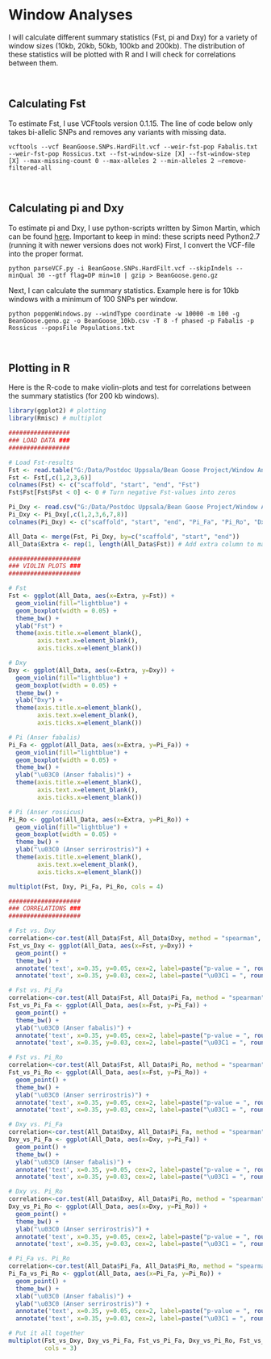 # Window Analyses
I will calculate different summary statistics (Fst, pi and Dxy) for a variety of window sizes (10kb, 20kb, 50kb, 100kb and 200kb). 
The distribution of these statistics will be plotted with R and I will check for correlations between them.

&nbsp;

## Calculating Fst
To estimate Fst, I use VCFtools version 0.1.15.
The line of code below only takes bi-allelic SNPs and removes any variants with missing data.
```
vcftools --vcf BeanGoose.SNPs.HardFilt.vcf --weir-fst-pop Fabalis.txt --weir-fst-pop Rossicus.txt --fst-window-size [X] --fst-window-step [X] --max-missing-count 0 --max-alleles 2 --min-alleles 2 —remove-filtered-all
```

&nbsp;

## Calculating pi and Dxy
To estimate pi and Dxy, I use python-scripts written by Simon Martin, which can be found [here](https://github.com/simonhmartin/genomics_general). Important to keep in mind: these scripts need Python2.7 (running it with newer versions does not work)
First, I convert the VCF-file into the proper format.
```
python parseVCF.py -i BeanGoose.SNPs.HardFilt.vcf --skipIndels --minQual 30 --gtf flag=DP min=10 | gzip > BeanGoose.geno.gz
```
Next, I can calculate the summary statistics. Example here is for 10kb windows with a minimum of 100 SNPs per window.
```
python popgenWindows.py --windType coordinate -w 10000 -m 100 -g BeanGoose.geno.gz -o BeanGoose_10kb.csv -T 8 -f phased -p Fabalis -p Rossicus --popsFile Populations.txt
```

&nbsp;

## Plotting in R
Here is the R-code to make violin-plots and test for correlations between the summary statistics (for 200 kb windows). 
```R
library(ggplot2) # plotting
library(Rmisc) # multiplot

#################
### LOAD DATA ###
#################

# Load Fst-results
Fst <- read.table("G:/Data/Postdoc Uppsala/Bean Goose Project/Window Analyses/BeanGoose_200kb.windowed.weir.fst", header = T )
Fst <- Fst[,c(1,2,3,6)]
colnames(Fst) <- c("scaffold", "start", "end", "Fst")
Fst$Fst[Fst$Fst < 0] <- 0 # Turn negative Fst-values into zeros

Pi_Dxy <- read.csv("G:/Data/Postdoc Uppsala/Bean Goose Project/Window Analyses/BeanGoose_200kb.csv", header = TRUE)
Pi_Dxy <- Pi_Dxy[,c(1,2,3,6,7,8)]
colnames(Pi_Dxy) <- c("scaffold", "start", "end", "Pi_Fa", "Pi_Ro", "Dxy")

All_Data <- merge(Fst, Pi_Dxy, by=c("scaffold", "start", "end"))
All_Data$Extra <- rep(1, length(All_Data$Fst)) # Add extra column to make violin-plots

####################
### VIOLIN PLOTS ###
####################

# Fst
Fst <- ggplot(All_Data, aes(x=Extra, y=Fst)) +
  geom_violin(fill="lightblue") +
  geom_boxplot(width = 0.05) +
  theme_bw() +
  ylab("Fst") +
  theme(axis.title.x=element_blank(),
        axis.text.x=element_blank(),
        axis.ticks.x=element_blank())

# Dxy
Dxy <- ggplot(All_Data, aes(x=Extra, y=Dxy)) +
  geom_violin(fill="lightblue") +
  geom_boxplot(width = 0.05) +
  theme_bw() +
  ylab("Dxy") +
  theme(axis.title.x=element_blank(),
        axis.text.x=element_blank(),
        axis.ticks.x=element_blank())

# Pi (Anser fabalis)
Pi_Fa <- ggplot(All_Data, aes(x=Extra, y=Pi_Fa)) +
  geom_violin(fill="lightblue") +
  geom_boxplot(width = 0.05) +
  theme_bw() +
  ylab("\u03C0 (Anser fabalis)") +
  theme(axis.title.x=element_blank(),
        axis.text.x=element_blank(),
        axis.ticks.x=element_blank())

# Pi (Anser rossicus)
Pi_Ro <- ggplot(All_Data, aes(x=Extra, y=Pi_Ro)) +
  geom_violin(fill="lightblue") +
  geom_boxplot(width = 0.05) +
  theme_bw() +
  ylab("\u03C0 (Anser serrirostris)") +
  theme(axis.title.x=element_blank(),
        axis.text.x=element_blank(),
        axis.ticks.x=element_blank())

multiplot(Fst, Dxy, Pi_Fa, Pi_Ro, cols = 4)

####################
### CORRELATIONS ###
####################

# Fst vs. Dxy
correlation<-cor.test(All_Data$Fst, All_Data$Dxy, method = "spearman", exact = FALSE)
Fst_vs_Dxy <- ggplot(All_Data, aes(x=Fst, y=Dxy)) +
  geom_point() +
  theme_bw() +
  annotate('text', x=0.35, y=0.05, cex=2, label=paste("p-value = ", round(correlation$p.value, 27))) +
  annotate('text', x=0.35, y=0.03, cex=2, label=paste("\u03C1 = ", round(correlation$estimate, 2)))

# Fst vs. Pi_Fa
correlation<-cor.test(All_Data$Fst, All_Data$Pi_Fa, method = "spearman", exact = FALSE)
Fst_vs_Pi_Fa <- ggplot(All_Data, aes(x=Fst, y=Pi_Fa)) +
  geom_point() +
  theme_bw() +
  ylab("\u03C0 (Anser fabalis)") +
  annotate('text', x=0.35, y=0.05, cex=2, label=paste("p-value = ", round(correlation$p.value, 51))) +
  annotate('text', x=0.35, y=0.03, cex=2, label=paste("\u03C1 = ", round(correlation$estimate, 2)))

# Fst vs. Pi_Ro
correlation<-cor.test(All_Data$Fst, All_Data$Pi_Ro, method = "spearman", exact = FALSE)
Fst_vs_Pi_Ro <- ggplot(All_Data, aes(x=Fst, y=Pi_Ro)) +
  geom_point() +
  theme_bw() +
  ylab("\u03C0 (Anser serrirostris)") +
  annotate('text', x=0.35, y=0.05, cex=2, label=paste("p-value = ", round(correlation$p.value, 2))) +
  annotate('text', x=0.35, y=0.03, cex=2, label=paste("\u03C1 = ", round(correlation$estimate, 2)))

# Dxy vs. Pi_Fa
correlation<-cor.test(All_Data$Dxy, All_Data$Pi_Fa, method = "spearman", exact = FALSE)
Dxy_vs_Pi_Fa <- ggplot(All_Data, aes(x=Dxy, y=Pi_Fa)) +
  geom_point() +
  theme_bw() +
  ylab("\u03C0 (Anser fabalis)") +
  annotate('text', x=0.35, y=0.05, cex=2, label=paste("p-value = ", round(correlation$p.value, 2))) +
  annotate('text', x=0.35, y=0.03, cex=2, label=paste("\u03C1 = ", round(correlation$estimate, 2)))

# Dxy vs. Pi_Ro
correlation<-cor.test(All_Data$Dxy, All_Data$Pi_Ro, method = "spearman", exact = FALSE)
Dxy_vs_Pi_Ro <- ggplot(All_Data, aes(x=Dxy, y=Pi_Ro)) +
  geom_point() +
  theme_bw() +
  ylab("\u03C0 (Anser serrirostris)") +
  annotate('text', x=0.35, y=0.05, cex=2, label=paste("p-value = ", round(correlation$p.value, 2))) +
  annotate('text', x=0.35, y=0.03, cex=2, label=paste("\u03C1 = ", round(correlation$estimate, 2)))

# Pi_Fa vs. Pi_Ro
correlation<-cor.test(All_Data$Pi_Fa, All_Data$Pi_Ro, method = "spearman", exact = FALSE)
Pi_Fa_vs_Pi_Ro <- ggplot(All_Data, aes(x=Pi_Fa, y=Pi_Ro)) +
  geom_point() +
  theme_bw() +
  xlab("\u03C0 (Anser fabalis)") +
  ylab("\u03C0 (Anser serrirostris)") +
  annotate('text', x=0.35, y=0.05, cex=2, label=paste("p-value = ", round(correlation$p.value, 2))) +
  annotate('text', x=0.35, y=0.03, cex=2, label=paste("\u03C1 = ", round(correlation$estimate, 2)))

# Put it all together
multiplot(Fst_vs_Dxy, Dxy_vs_Pi_Fa, Fst_vs_Pi_Fa, Dxy_vs_Pi_Ro, Fst_vs_Pi_Ro, Pi_Fa_vs_Pi_Ro,
          cols = 3)
```
